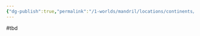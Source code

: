```yaml
---
{"dg-publish":true,"permalink":"/1-worlds/mandril/locations/continents/mandril/rexia/ocenia/dipontum/handwerksgilde/"}
---
```



#tbd